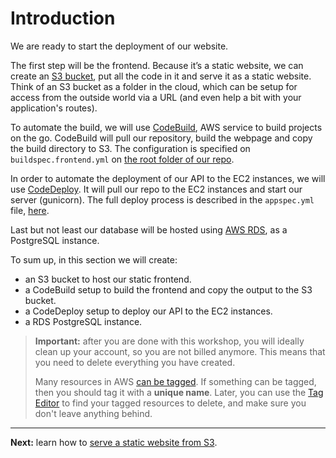 # Introduction

We are ready to start the deployment of our website.

The first step will be the frontend. Because it’s a static website, we can create an [S3 bucket](http://docs.aws.amazon.com/AmazonS3/latest/dev/UsingBucket.html), put all the code in it and serve it as a static website. Think of an S3 bucket as a folder in the cloud, which can be setup for access from the outside world via a URL (and even help a bit with your application's routes).

To automate the build, we will use [CodeBuild](https://aws.amazon.com/codebuild/), AWS service to build projects on the go.
CodeBuild will pull our repository, build the webpage and copy the build directory to S3. The configuration is specified on `buildspec.frontend.yml` on [the root folder of our repo](/buildspec.frontend.yml).

In order to automate the deployment of our API to the EC2 instances, we will use [CodeDeploy](http://docs.aws.amazon.com/codedeploy/latest/userguide/welcome.html). It will pull our repo to the EC2 instances and start our server (gunicorn). The full deploy process is described in the `appspec.yml` file, [here](/appspec.yml).

Last but not least our database will be hosted using [AWS RDS](http://docs.aws.amazon.com/AmazonRDS/latest/UserGuide/Welcome.html), as a PostgreSQL instance.

To sum up, in this section we will create:

- an S3 bucket to host our static frontend.
- a CodeBuild setup to build the frontend and copy the output to the S3 bucket.
- a CodeDeploy setup to deploy our API to the EC2 instances.
- a RDS PostgreSQL instance.

> **Important:** after you are done with this workshop, you will ideally clean up your account, so you are not billed anymore. This means that you need to delete everything you have created.
>
> Many resources in AWS [can be tagged](https://aws.amazon.com/answers/account-management/aws-tagging-strategies/). If something can be tagged, then you should tag it with a **unique name**. Later, you can use the [Tag Editor](https://aws.amazon.com/blogs/aws/resource-groups-and-tagging/) to find your tagged resources to delete, and make sure you don't leave anything behind.

---

**Next:** learn how to [serve a static website from S3](/workshop/s3-web-ec2-api-rds/01-serve-website-from-s3.md).
